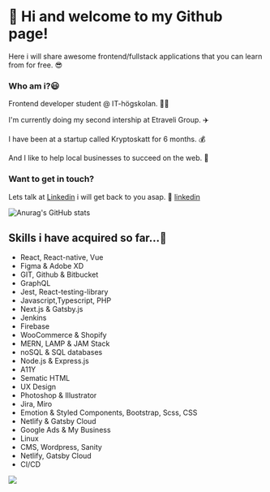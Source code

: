 

# 👋 Hi and welcome to my Github page!
 Here i will share awesome frontend/fullstack applications that you can learn from for free. 😎

### Who am i?😃
Frontend developer student @ IT-högskolan. 👨‍🏫 

I'm currently doing my second intership at Etraveli Group. ✈️

I have been at a startup called Kryptoskatt for 6 months. 💰

 And I like to help local businesses to succeed on the web. 🏢
  
### Want to get in touch?
Lets talk at [Linkedin](https:/www.linkedin.com/in/tholau) i will get back to you asap. 🤙
[linkedin](https://www.linkedin.com/in/tholau)

![Anurag's GitHub stats](https://github-readme-stats.vercel.app/api?username=thomaslaukkanen&show_icons=true&theme=radical)

## Skills i have acquired so far...🤩
- React, React-native, Vue
- Figma & Adobe XD  
- GIT, Github & Bitbucket 
- GraphQL 
- Jest, React-testing-library
- Javascript,Typescript, PHP
- Next.js & Gatsby.js
- Jenkins 
- Firebase 
- WooCommerce & Shopify 
- MERN, LAMP & JAM Stack 
- noSQL & SQL databases 
- Node.js & Express.js 
- A11Y
- Sematic HTML
- UX Design
- Photoshop & Illustrator 
- Jira, Miro 
- Emotion & Styled Components, Bootstrap, Scss, CSS 
- Netlify & Gatsby Cloud 
- Google Ads & My Business 
- Linux
- CMS, Wordpress, Sanity
- Netlify, Gatsby Cloud
- CI/CD


![](https://api.visitorbadge.io/api/VisitorHit?user=thomaslaukkanen&repo=github-visitors-badge&countColor=%237B1E7A)



<!--
**ThomasLaukkanen/ThomasLaukkanen** is a ✨ _special_ ✨ repository because its `README.md` (this file) appears on your GitHub profile.

Here are some ideas to get you started:

- 🔭 I’m currently working on ...
- 🌱 I’m currently learning ...
- 👯 I’m looking to collaborate on ...
- 🤔 I’m looking for help with ...
- 💬 Ask me about ...
- 📫 How to reach me: ...
- 😄 Pronouns: ...
- ⚡ Fun fact: ...
-->

